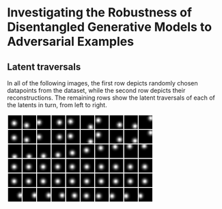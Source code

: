 # Investigating the Robustness of Disentangled Generative Models to Adversarial Examples

## Latent traversals

In all of the following images, the first row depicts randomly chosen datapoints from the dataset, while the second row depicts their reconstructions. The remaining rows show the latent traversals of each of the latents in turn, from left to right.

![Gaussian blobs FactorVAE traversal](imgs/blobs-factorvae-traversal.png)
